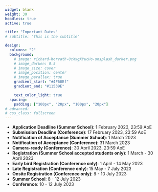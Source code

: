 ```yaml
---
widget: blank
weight: 30
headless: true
active: true

title: "Important Dates"
# subtitle: "This is the subtitle"

design:
  columns: "2"
  background:
    # image: richard-horvath-OcXxgXYucHo-unsplash_darker.png
    # image_darken: 0.5
    # image_size: cover
    # image_position: center
    # image_parallax: true
    gradient_start: "#4F60Bf"
    gradient_end: "#11539E"

    text_color_light: true
  spacing:
    padding: ["100px", "20px", "100px", "20px"]
# advanced:
# css_class: fullscreen
---
```


<!-- ## Call for Papers

<!-- Cool call for papers with [link to call for papers](./cfp) -->

<!-- Timbre 2023 is accepting submissions of original content. -->

<!-- <br> -->

<!-- {{< cta cta_text="See the call for papers" cta_link="cfp" cta_new_tab="false" >}} -->

<!-- ## Call for Sponsorship -->

<!-- Enticing call for sponsorship with [link to call for sponsorship](./cfs) -->

<!-- Timbre 2023 welcomes sponsorships. -->

<!-- <br> -->

<!-- {{< cta cta_text="See the call for sponsorships" cta_link="cfs" cta_new_tab="false" >}} -->

<!-- ## Important Dates -->

<!-- Super important! -->

<!-- - 10 December 2022: 1st Call for Papers -->
<!-- - 10 January 2023: 2nd Call for Papers -->

- **Application Deadline (Summer School)**: 1 February 2023, 23:59 AoE
- **Submission Deadline (Conference)**: 17 February 2023, 23:59 AoE
- **Notification of Acceptance (Summer School)**: 1 March 2023
- **Notification of Acceptance (Conference)**: 31 March 2023
- **Camera-ready (Conference)**: 30 April 2023, 23:59 AoE
- **Registration (Summer School accepted students only)**: 1 March - 30 April 2023
- **Early bird Registration (Conference only)**: 1 April - 14 May 2023
- **Late Registration (Conference only)**: 15 May - 7 July 2023
- **Onsite Registration (Conference only)**: 8 - 10 July 2023
- **Summer School**: 8 - 12 July 2023
- **Conference**: 10 - 12 July 2023

<!-- <br> -->

<!-- {{< cta cta_text="See the call for papers" cta_link="cfp" cta_new_tab="false" >}} -->

<!-- <br> -->

<!-- {{< cta cta_text="See the call for sponsorships" cta_link="cfs" cta_new_tab="false" >}} -->
